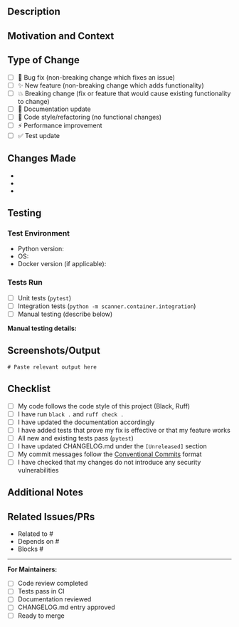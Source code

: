 ## Description

<!-- Provide a brief description of your changes -->

## Motivation and Context

<!-- Why is this change needed? What problem does it solve? -->
<!-- If it fixes an open issue, please link to the issue here using "Fixes #123" -->

## Type of Change

<!-- Mark the relevant option with an "x" -->

- [ ] 🐛 Bug fix (non-breaking change which fixes an issue)
- [ ] ✨ New feature (non-breaking change which adds functionality)
- [ ] 💥 Breaking change (fix or feature that would cause existing functionality to change)
- [ ] 📝 Documentation update
- [ ] 🎨 Code style/refactoring (no functional changes)
- [ ] ⚡ Performance improvement
- [ ] ✅ Test update

## Changes Made

<!-- List the specific changes made in this PR -->

-
-
-

## Testing

<!-- Describe the tests you ran to verify your changes -->

### Test Environment
- Python version:
- OS:
- Docker version (if applicable):

### Tests Run
- [ ] Unit tests (`pytest`)
- [ ] Integration tests (`python -m scanner.container.integration`)
- [ ] Manual testing (describe below)

**Manual testing details:**
<!-- Describe any manual testing performed -->

## Screenshots/Output

<!-- If applicable, add screenshots or command output to help explain your changes -->
<!-- Especially useful for UI changes, report changes, or new features -->

```
# Paste relevant output here
```

## Checklist

<!-- Mark completed items with an "x" -->

- [ ] My code follows the code style of this project (Black, Ruff)
- [ ] I have run `black .` and `ruff check .`
- [ ] I have updated the documentation accordingly
- [ ] I have added tests that prove my fix is effective or that my feature works
- [ ] All new and existing tests pass (`pytest`)
- [ ] I have updated CHANGELOG.md under the `[Unreleased]` section
- [ ] My commit messages follow the [Conventional Commits](https://www.conventionalcommits.org/) format
- [ ] I have checked that my changes do not introduce any security vulnerabilities

## Additional Notes

<!-- Add any other context about the PR here -->

## Related Issues/PRs

<!-- Link to related issues or PRs -->

- Related to #
- Depends on #
- Blocks #

---

**For Maintainers:**
<!-- This section is for maintainers only -->

- [ ] Code review completed
- [ ] Tests pass in CI
- [ ] Documentation reviewed
- [ ] CHANGELOG.md entry approved
- [ ] Ready to merge
